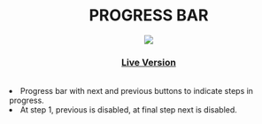
<h1 align="center">
PROGRESS BAR
</h1>
<p align="center">
<img src ="https://media.giphy.com/media/v1.Y2lkPTc5MGI3NjExMzYxMmIwZTVjNWY5OWMyMGI3NDIwZGZiYzJkM2VlZTNmNmUzODVhYSZjdD1n/lAVgVWgIL3LWhLUbyO/giphy.gif">
<h3 align="center"><a href="https://js-progress-bar.netlify.app/">Live Version</a></h3>

<br>

<div style="display: inline-block; text-align: left;">
<li> Progress bar with next and previous buttons to indicate steps in progress.
</li>
<li> At step 1, previous is disabled, at final step next is disabled.
</li>
</div>
